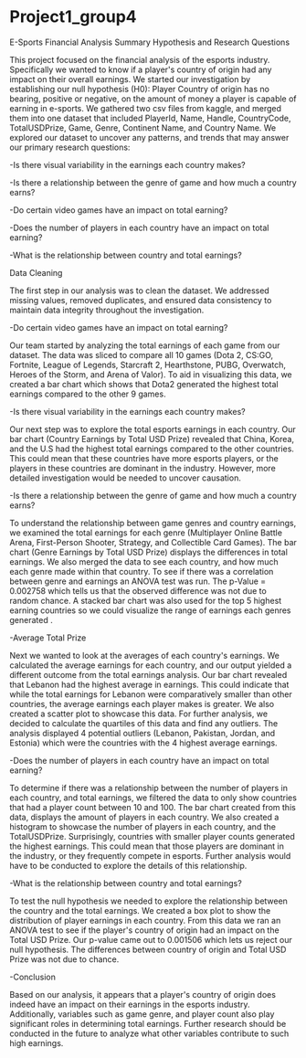 # Project1_group4

E-Sports Financial Analysis Summary
Hypothesis and Research Questions

This project focused on the financial analysis of the esports industry. Specifically we wanted to know if a player's country of origin had any impact on their overall earnings. We started our investigation by establishing our null hypothesis (H0): Player Country of origin has no bearing, positive or negative, on the amount of money a player is capable of earning in e-sports. We gathered two csv files from kaggle, and merged them into one dataset that included PlayerId, Name, Handle, CountryCode, TotalUSDPrize, Game, Genre, Continent Name, and Country Name. We explored our dataset to uncover any patterns, and trends that may answer our primary research questions: 

-Is there visual variability in the earnings each country makes?

-Is there a relationship between the genre of game and how much a country earns?

-Do certain video games have an impact on total earning?

-Does the number of players in each country have an impact on total earning?

-What is the relationship between country and total earnings?

Data Cleaning

The first step in our analysis was to clean the dataset. We addressed missing values, removed duplicates, and ensured data consistency to maintain data integrity throughout the investigation.

-Do certain video games have an impact on total earning?

 Our team started by analyzing the total earnings of each game from our dataset. The data was sliced to compare all 10 games (Dota 2, CS:GO, Fortnite, League of Legends, Starcraft 2, Hearthstone, PUBG, Overwatch, Heroes of the Storm, and Arena of Valor). To aid in visualizing this data, we created a bar chart which shows that Dota2 generated the highest total earnings compared to the other 9 games. 

-Is there visual variability in the earnings each country makes?

 Our next step was to explore  the total esports earnings in each country. Our bar chart (Country Earnings by Total USD Prize) revealed that China, Korea, and the U.S had the highest total earnings compared to the other countries. This could mean that these countries have more esports players, or the players in these countries are dominant in the industry. However, more detailed investigation would be needed to uncover causation.


-Is there a relationship between the genre of game and how much a country earns?

 To understand the relationship between game genres and country earnings, we examined the total earnings for each genre (Multiplayer Online Battle Arena, First-Person Shooter, Strategy, and Collectible Card Games). The bar chart (Genre Earnings by Total USD Prize) displays the differences in total earnings. We also merged the data to see each country, and how much each genre made within that country. To see if there was a correlation between genre and earnings an ANOVA test was run. The p-Value = 0.002758 which tells us that the observed difference was not due to random chance. A stacked bar chart was also used for the top 5 highest earning countries so we could visualize the range of earnings each genres generated .

-Average Total Prize

 Next we wanted to look at the averages of each country's earnings. We calculated the average earnings for each country, and our output yielded a different outcome from the total earnings analysis. Our bar chart revealed that Lebanon had the highest average in earnings. This could indicate that while the total earnings for Lebanon were comparatively smaller than other countries, the average earnings each player makes is greater. We also created a scatter plot to showcase this data. For further analysis, we decided to calculate the quartiles of this data and find any outliers. The analysis displayed 4 potential outliers (Lebanon, Pakistan, Jordan, and Estonia) which were the countries with the 4 highest average earnings. 


-Does the number of players in each country have an impact on total earning?

 To determine if there was a relationship between the number of players in each country, and total earnings, we filtered the data to only show countries that had a player count between 10 and 100. The bar chart created from this data, displays the amount of players in each country. We also created a histogram to showcase the number of players in each country, and the TotalUSDPrize. Surprisingly, countries with smaller player counts generated the highest earnings. This could mean that those players are dominant in the industry, or they frequently compete in esports. Further analysis would have to be conducted to explore the details of this relationship.

-What is the relationship between country and total earnings?

 To test the null hypothesis we needed to explore the relationship between the country and the total earnings. We created a box plot to show the distribution of player earnings in each country. From this data we ran an ANOVA test to see if the player's country of origin had an impact on the Total USD Prize. Our p-value came out to 0.001506 which lets us reject our null hypothesis. The differences between country of origin and Total USD Prize was not due to chance.

-Conclusion

 Based on our analysis, it appears that a player's country of origin does indeed have an impact on their earnings in the esports industry. Additionally, variables such as game genre, and player count also play significant roles in determining total earnings. Further research should be conducted in the future to analyze what other variables contribute to such high earnings. 
